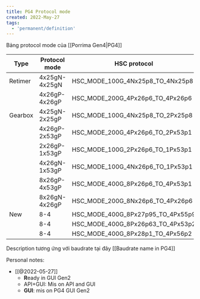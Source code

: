 ```yaml
---
title: PG4 Protocol mode
created: 2022-May-27
tags:
  - 'permanent/definition'
---
```


Bảng protocol mode của [[Porrima Gen4|PG4]]

| Type    | Protocol mode | HSC protocol                      | PG4 Protocol                   | NOTE    |
| ------- | ------------- | --------------------------------- | ------------------------------ | ------- |
| Retimer | 4x25gN-4x25gN | HSC_MODE_100G_4Nx25p8_TO_4Nx25p8  | POR_MODE_100G_PCS4_TO_PCS4     | R       |
|         | 4x26gP-4x26gP | HSC_MODE_200G_4Px26p6_TO_4Px26p6  | POR_MODE_200G_KP4_TO_KP4       | R       |
| Gearbox | 4x25gN-2x25gP | HSC_MODE_100G_4Nx25p8_TO_2Px25p8  | POR_MODE_100G_PCS4_TO_KP2      | R       |
|         | 4x26gP-2x53gP | HSC_MODE_200G_4Px26p6_TO_2Px53p1  | POR_MODE_200G_KP4_TO_KP2       | R       |
|         | 2x26gP-1x53gP | HSC_MODE_100G_2Px26p6_TO_1Px53p1  | POR_MODE_100G_KP2_TO_KP1       | R       |
|         | 4x26gN-1x53gP | HSC_MODE_100G_4Nx26p6_TO_1Px53p1  | POR_MODE_100G_KP4_TO_KP1       | R       |
|         | 8x26gP-4x53gP | HSC_MODE_400G_8Px26p6_TO_4Px53p1  | POR_MODE_400G_KP8_TO_KP4       | GUI     |
|         | 8x26gN-4x26gP | HSC_MODE_200G_8Nx26p6_TO_4Px26p6  | POR_MODE_200G_KP8_TO_KP4       | GUI     |
| New     | 8-4           | HSC_MODE_400G_8Px27p95_TO_4Px55p9 | POR_MODE_400G_FOIC8_TO_FOIC4   | API+GUI |
|         | 8-4           | HSC_MODE_400G_8Px26p63_TO_4Px53p2 | POR_MODE_400G_FOICE8_TO_FOICE4 | API+GUI |
|         | 8-4           | HSC_MODE_400G_8Px28p1_TO_4Px56p2  | POR_MODE_400G_OTLC8_TO_OTLC4   | API+GUI |

Description tương ứng với baudrate tại đây [[Baudrate name in PG4]]

Personal notes:
- [[@2022-05-27]]
	- **R**eady in GUI Gen2
	- API+GUI: Mis on API and GUI
	- **GUI**: mis on PG4 GUI Gen2




